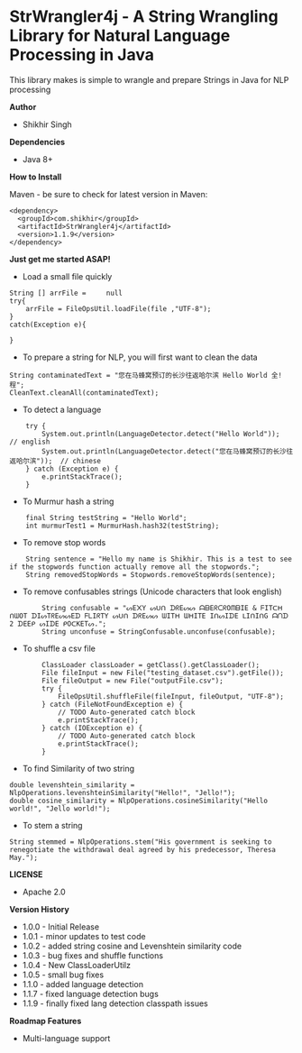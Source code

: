 # StrWrangler4j - A String Wrangling Library for Natural Language Processing in Java

This library makes is simple to wrangle and prepare Strings in Java for NLP processing


**Author**

* Shikhir Singh

**Dependencies**

* Java 8+ 

**How to Install**

Maven - be sure to check for latest version in Maven:

```
<dependency>
  <groupId>com.shikhir</groupId>
  <artifactId>StrWrangler4j</artifactId>
  <version>1.1.9</version>
</dependency>
```

**Just get me started ASAP!**

* Load a small file quickly
```
String [] arrFile = 	null
try{
	arrFile = FileOpsUtil.loadFile(file ,"UTF-8");
}
catch(Exception e){

}
```

* To prepare a string for NLP, you will first want to clean the data
```
String contaminatedText = "您在马蜂窝预订的长沙往返哈尔滨 Hello World 全!程";
CleanText.cleanAll(contaminatedText);
```

* To detect a language
```
	try {
		System.out.println(LanguageDetector.detect("Hello World"));  // english
		System.out.println(LanguageDetector.detect("您在马蜂窝预订的长沙往返哈尔滨"));  // chinese
	} catch (Exception e) {
		e.printStackTrace();
	}
```

* To Murmur hash a string
```
	final String testString = "Hello World";
	int murmurTest1 = MurmurHash.hash32(testString);	
```

* To remove stop words
```
	String sentence = "Hello my name is Shikhir. This is a test to see if the stopwords function actually remove all the stopwords.";
	String removedStopWords = Stopwords.removeStopWords(sentence);
```

* To remove confusables strings (Unicode characters that look english)
```
    	String confusable = "ᔕE᙭Y ᔕᑌᑎ ᗪᖇEᔕᔕ ᗩᗷEᖇᑕᖇOᗰᗷIE & ᖴITᑕᕼ ᑎᗯOT ᗪIᔕTᖇEᔕᔕEᗪ ᖴᒪIᖇTY ᔕᑌᑎ ᗪᖇEᔕᔕ ᗯITᕼ ᗯᕼITE IᑎᔕIᗪE ᒪIᑎIᑎG ᗩᑎᗪ 2 ᗪEEᑭ ᔕIᗪE ᑭOᑕKETᔕ.";
    	String unconfuse = StringConfusable.unconfuse(confusable);
```

* To shuffle a csv file
```
		ClassLoader classLoader = getClass().getClassLoader();
		File fileInput = new File("testing_dataset.csv").getFile());
		File fileOutput = new File("outputFile.csv");		
		try {
			FileOpsUtil.shuffleFile(fileInput, fileOutput, "UTF-8");
		} catch (FileNotFoundException e) {
			// TODO Auto-generated catch block
			e.printStackTrace();
		} catch (IOException e) {
			// TODO Auto-generated catch block
			e.printStackTrace();
		}
```

* To find Similarity of two string
```
double levenshtein_similarity = NlpOperations.levenshteinSimilarity("Hello!", "Jello!");
double cosine_similarity = NlpOperations.cosineSimilarity("Hello world!", "Jello world!");

```

* To stem a string 
```
String stemmed = NlpOperations.stem("His government is seeking to renegotiate the withdrawal deal agreed by his predecessor, Theresa May.");
```


**LICENSE**
* Apache 2.0

**Version History**

* 1.0.0 - Initial Release
* 1.0.1 - minor updates to test code
* 1.0.2 - added string cosine and Levenshtein similarity code
* 1.0.3 - bug fixes and shuffle functions
* 1.0.4 - New ClassLoaderUtilz
* 1.0.5 - small bug fixes
* 1.1.0 - added language detection
* 1.1.7 - fixed language detection bugs
* 1.1.9 - finally fixed lang detection classpath issues


**Roadmap Features**
* Multi-language support